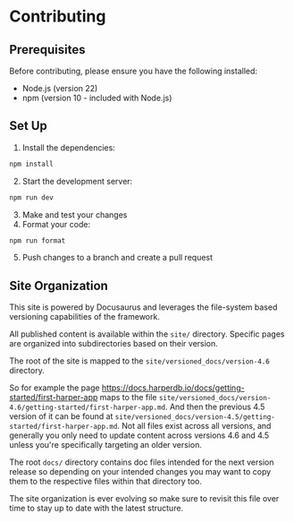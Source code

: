 # Contributing

## Prerequisites

Before contributing, please ensure you have the following installed:

- Node.js (version 22)
- npm (version 10 - included with Node.js)

## Set Up

1. Install the dependencies:

```bash
npm install
```

2. Start the development server:

```bash
npm run dev
```

3. Make and test your changes
4. Format your code:

```bash
npm run format
```

5. Push changes to a branch and create a pull request

## Site Organization

This site is powered by Docusaurus and leverages the file-system based versioning capabilities of the framework.

All published content is available within the `site/` directory. Specific pages are organized into subdirectories based on their version.

The root of the site is mapped to the `site/versioned_docs/version-4.6` directory.

So for example the page https://docs.harperdb.io/docs/getting-started/first-harper-app maps to the file `site/versioned_docs/version-4.6/getting-started/first-harper-app.md`. And then the previous 4.5 version of it can be found at `site/versioned_docs/version-4.5/getting-started/first-harper-app.md`. Not all files exist across all versions, and generally you only need to update content across versions 4.6 and 4.5 unless you're specifically targeting an older version.

The root `docs/` directory contains doc files intended for the next version release so depending on your intended changes you may want to copy them to the respective files within that directory too.

The site organization is ever evolving so make sure to revisit this file over time to stay up to date with the latest structure.
